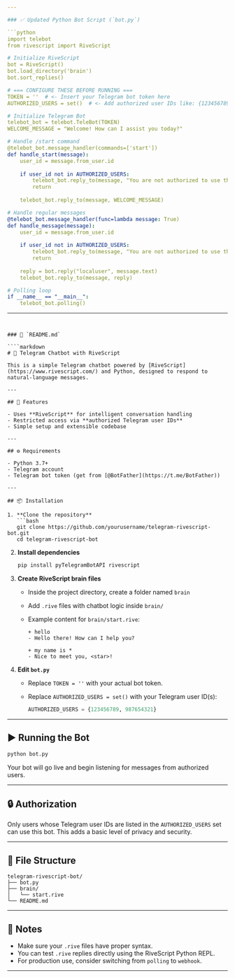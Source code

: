 ```yaml
---

### ✅ Updated Python Bot Script (`bot.py`)

```python
import telebot
from rivescript import RiveScript

# Initialize RiveScript
bot = RiveScript()
bot.load_directory('brain') 
bot.sort_replies()

# === CONFIGURE THESE BEFORE RUNNING ===
TOKEN = ''  # <- Insert your Telegram bot token here
AUTHORIZED_USERS = set()  # <- Add authorized user IDs like: {123456789}

# Initialize Telegram Bot
telebot_bot = telebot.TeleBot(TOKEN)
WELCOME_MESSAGE = "Welcome! How can I assist you today?"

# Handle /start command
@telebot_bot.message_handler(commands=['start'])
def handle_start(message):
    user_id = message.from_user.id
    
    if user_id not in AUTHORIZED_USERS:
        telebot_bot.reply_to(message, "You are not authorized to use this bot.")
        return
    
    telebot_bot.reply_to(message, WELCOME_MESSAGE)

# Handle regular messages
@telebot_bot.message_handler(func=lambda message: True)
def handle_message(message):
    user_id = message.from_user.id
    
    if user_id not in AUTHORIZED_USERS:
        telebot_bot.reply_to(message, "You are not authorized to use this bot.")
        return
    
    reply = bot.reply("localuser", message.text)
    telebot_bot.reply_to(message, reply)

# Polling loop
if __name__ == "__main__":
    telebot_bot.polling()
```

---
```


### 📄 `README.md`

````markdown
# 🤖 Telegram Chatbot with RiveScript

This is a simple Telegram chatbot powered by [RiveScript](https://www.rivescript.com/) and Python, designed to respond to natural-language messages.

---

## 🧠 Features

- Uses **RiveScript** for intelligent conversation handling
- Restricted access via **authorized Telegram user IDs**
- Simple setup and extensible codebase

---

## ⚙️ Requirements

- Python 3.7+
- Telegram account
- Telegram bot token (get from [@BotFather](https://t.me/BotFather))

---

## 📦 Installation

1. **Clone the repository**
   ```bash
   git clone https://github.com/yourusername/telegram-rivescript-bot.git
   cd telegram-rivescript-bot
````

2. **Install dependencies**

   ```bash
   pip install pyTelegramBotAPI rivescript
   ```

3. **Create RiveScript brain files**

   * Inside the project directory, create a folder named `brain`
   * Add `.rive` files with chatbot logic inside `brain/`
   * Example content for `brain/start.rive`:

     ```
     + hello
     - Hello there! How can I help you?

     + my name is *
     - Nice to meet you, <star>!
     ```

4. **Edit `bot.py`**

   * Replace `TOKEN = ''` with your actual bot token.
   * Replace `AUTHORIZED_USERS = set()` with your Telegram user ID(s):

     ```python
     AUTHORIZED_USERS = {123456789, 987654321}
     ```

---

## ▶️ Running the Bot

```bash
python bot.py
```

Your bot will go live and begin listening for messages from authorized users.

---

## 🔒 Authorization

Only users whose Telegram user IDs are listed in the `AUTHORIZED_USERS` set can use this bot. This adds a basic level of privacy and security.

---

## 📁 File Structure

```
telegram-rivescript-bot/
├── bot.py
├── brain/
│   └── start.rive
└── README.md
```

---

## 📌 Notes

* Make sure your `.rive` files have proper syntax.
* You can test `.rive` replies directly using the RiveScript Python REPL.
* For production use, consider switching from `polling` to `webhook`.

---
